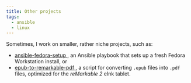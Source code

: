 ```yaml
---
title: Other projects
tags:
  - ansible
  - linux
---
```


Sometimes, I work on smaller, rather niche projects, such as:

<ul>
    <li>
        <a href="https://github.com/FjellOverflow/ansible-fedora-setup" target="_blank" class="mb-2 text-xl font-normal no-underline">
            <span aria-hidden="true" class="iconify tabler--brand-github align-middle text-2xl"></span>
            <span class="underline">ansible-fedora-setup</span>
        </a>, an Ansible playbook that sets up a fresh Fedora Workstation install, or
    </li>
    <li>
        <a href="https://github.com/FjellOverflow/epub-to-remarkable-pdf" target="_blank" class="mb-2 text-xl font-normal no-underline">
            <span aria-hidden="true" class="iconify tabler--brand-github align-middle text-2xl"></span>
            <span class="underline">epub-to-remarkable-pdf</span>
        </a>, a script for converting <code>.epub</code> files into <code>.pdf</code> files, optimized for the <i>reMarkable 2</i> eInk tablet.
    </li>
</ul>
